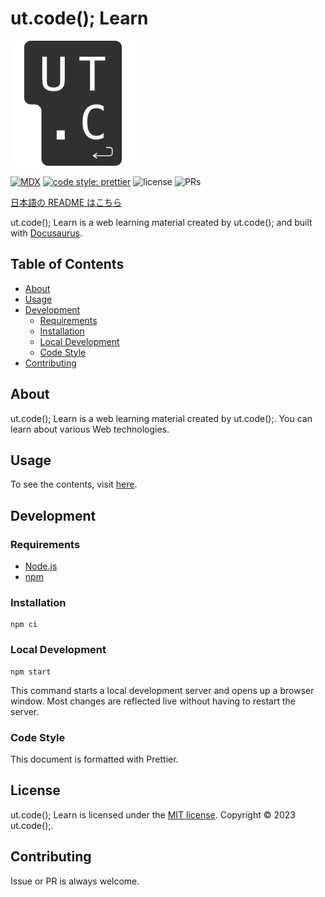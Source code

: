 # ut.code(); Learn

<img alt="logo" src="./static/img/logo.svg" height="200px" />

[![MDX](https://img.shields.io/badge/MDX-1B1F24.svg?logo=mdx)](https://mdxjs.com/)
[![code style: prettier](https://img.shields.io/badge/code_style-prettier-ff69b4.svg?style=flat-square)](https://github.com/prettier/prettier)
![license](https://img.shields.io/badge/license-MIT-informational.svg)
![PRs](https://img.shields.io/badge/PRs-welcome-brightgreen.svg)

[日本語の README はこちら](./README.md)

ut.code(); Learn is a web learning material created by ut.code(); and built with [Docusaurus](https://docusaurus.io/).

## Table of Contents

- [About](#about)
- [Usage](#usage)
- [Development](#development)
  - [Requirements](#requirements)
  - [Installation](#installation)
  - [Local Development](#local-development)
  - [Code Style](#code-style)
- [Contributing](#contributing)

## About

ut.code(); Learn is a web learning material created by ut.code();.
You can learn about various Web technologies.

## Usage

To see the contents, visit [here](https://learn.utcode.net/).

## Development

### Requirements

- [Node.js](https://nodejs.org/en/)
- [npm](https://www.npmjs.com/)

### Installation

```shell
npm ci
```

### Local Development

```shell
npm start
```

This command starts a local development server and opens up a browser window. Most changes are reflected live without having to restart the server.

### Code Style

This document is formatted with Prettier.

## License

ut.code(); Learn is licensed under the [MIT license](https://github.com/ut-code/utcode-learn/blob/master/LICENSE).
Copyright © 2023 ut.code();.

## Contributing

Issue or PR is always welcome.

